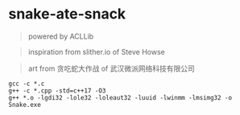 # snake-ate-snack

> powered by ACLLib

> inspiration from slither.io of Steve Howse

> art from 贪吃蛇大作战 of 武汉微派网络科技有限公司

```
gcc -c *.c
g++ -c *.cpp -std=c++17 -O3
g++ *.o -lgdi32 -lole32 -loleaut32 -luuid -lwinmm -lmsimg32 -o Snake.exe
```
